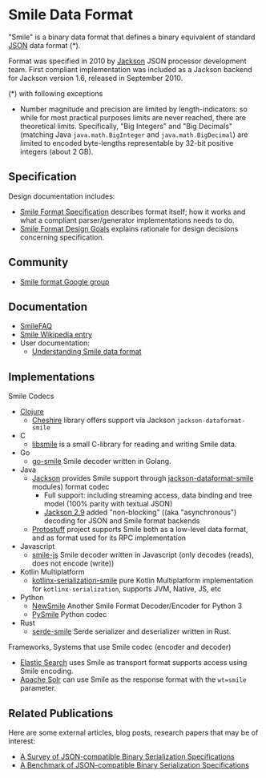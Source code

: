 # Smile Data Format

"Smile" is a binary data format that defines a binary equivalent of standard
[JSON](http://en.wikipedia.org/wiki/JSON) data format (*).

Format was specified in 2010 by [Jackson](../../../jackson) JSON processor development team.
First compliant implementation was included as a Jackson backend for Jackson version 1.6,
released in September 2010.

(*) with following exceptions

* Number magnitude and precision are limited by length-indicators: so
  while for most practical purposes limits are never reached, there are theoretical limits. Specifically, "Big Integers" and "Big Decimals" (matching Java `java.math.BigInteger` and `java.math.BigDecimal`) are limited to encoded byte-lengths representable by 32-bit positive integers (about 2 GB).

##  Specification

Design documentation includes:

* [Smile Format Specification](smile-specification.md)  describes format itself; how it works and what a compliant parser/generator implementations needs to do.
* [Smile Format Design Goals](smile-design-goals.md) explains rationale for design decisions concerning specification.

## Community

* [Smile format Google group](http://groups.google.com/group/smile-format-discussion)

## Documentation

* [SmileFAQ](smile-faq.md)
* [Smile Wikipedia entry](https://en.wikipedia.org/wiki/Smile_(data_interchange_format))
* User documentation:
    * [Understanding Smile data format](https://medium.com/code-with-ayush/understanding-smile-a-data-format-based-on-json-29972a37d376)

## Implementations

Smile Codecs

*  [Clojure](http://clojure.org) 
    * [Cheshire](https://github.com/dakrone/cheshire) library offers support via Jackson `jackson-dataformat-smile`
* C
    * [libsmile](https://github.com/pierre/libsmile) is a small C-library for reading and writing Smile data.
* Go
    * [go-smile](https://github.com/zencoder/go-smile) Smile decoder written in Golang.
* Java
    * [Jackson](../../../jackson) provides Smile support through [jackson-dataformat-smile](../../../jackson-dataformats-binary) modules) format codec
        * Full support: including streaming access, data binding and tree model (100% parity with textual JSON)
        * [Jackson 2.9](https://github.com/FasterXML/jackson/wiki/Jackson-Release-2.9) added "non-blocking" ((aka "asynchronous") decoding for JSON and Smile format backends
    * [Protostuff](http://github.com/protostuff/protostuff) project supports Smile both as a low-level data format, and as format used for its RPC implementation
* Javascript
    * [smile-js](https://github.com/ngyewch/smile-js) Smile decoder written in Javascript (only decodes (reads), does not encode (write)) 
* Kotlin Multiplatform
    * [kotlinx-serialization-smile](https://github.com/vooft/kotlinx-serialization-smile) pure Kotlin Multiplatform implementation for `kotlinx-serialization`, supports JVM, Native, JS, etc
* Python
    * [NewSmile](https://pypi.org/project/newsmile/) Another Smile Format Decoder/Encoder for Python 3
    * [PySmile](https://github.com/jhosmer/PySmile) Python codec
* Rust
    * [serde-smile](https://github.com/sfackler/serde-smile) Serde serializer and deserializer written in Rust.

Frameworks, Systems that use Smile codec (encoder and decoder)

* [Elastic Search](http://www.elastic.co) uses Smile as transport format supports access using Smile encoding.
* [Apache Solr](http://lucene.apache.org/solr) can use Smile as the response format with the `wt=smile` parameter.

## Related Publications

Here are some external articles, blog posts, research papers that may be of interest:

* [A Survey of JSON-compatible Binary Serialization Specifications](https://arxiv.org/abs/2201.02089)
* [A Benchmark of JSON-compatible Binary Serialization Specifications](https://arxiv.org/abs/2201.03051)
